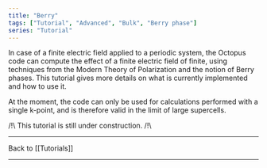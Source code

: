 ```yaml
---
title: "Berry"
tags: ["Tutorial", "Advanced", "Bulk", "Berry phase"]
series: "Tutorial"
---
```



In case of a finite electric field applied to a periodic system, the Octopus code can compute the effect of a finite electric field of finite, using techniques from the Modern Theory of Polarization and the notion of Berry phases.
This tutorial gives more details on what is currently implemented and how to use it.

At the moment, the code can only be used for calculations performed with a single k-point, and is therefore valid in the limit of large supercells.

/!\ This tutorial is still under construction. /!\


<span class=noprint><hr>
Back to [[Tutorials]]





---------------------------------------------
